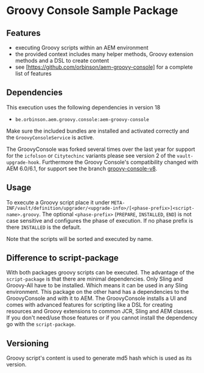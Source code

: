 # Groovy Console Sample Package

## Features

- executing Groovy scripts within an AEM environment
- the provided context includes many helper methods, Groovy extension methods and a DSL to create content
- see [https://github.com/orbinson/aem-groovy-console] for a complete list of features

## Dependencies

This execution uses the following dependencies in version 18 

- `be.orbinson.aem.groovy.console:aem-groovy-console`

Make sure the included bundles are installed and activated correctly and the `GroovyConsoleService` is active.

The GroovyConsole was forked several times over the last year for support for the `icfolson` or `Citytechinc` variants please see version 2 of the `vault-upgrade-hook`. Furthermore the Groovy Console's compatibility changed with AEM 6.0/6.1, for support see the branch [groovy-console-v8](https://github.com/Netcentric/vault-upgrade-hook/tree/groovy-console-v8]groovy-console-v8).

## Usage

To execute a Groovy script place it under `META-INF/vault/definition/upgrader/<upgrade-info>/[<phase-prefix>]<script-name>.groovy`. The optional `<phase-prefix>` (`PREPARE`, `INSTALLED`, `END`) is not case sensitive and configures the phase of execution. If no phase prefix is there `INSTALLED` is the default. 

Note that the scripts will be sorted and executed by name.

## Difference to script-package

With both packages groovy scripts can be executed. The advantage of the `script-package` is that there are minimal dependencies. Only Sling and Groovy-All have to be installed. Which means it can be used in any Sling environment. This package on the other hand has a dependencies to the GroovyConsole and with it to AEM. The GroovyConsole installs a UI and comes with advanced features for scripting like a DSL for creating resources and Groovy extensions to common JCR, Sling and AEM classes. If you don't need/use those features or if you cannot install the dependency go with the `script-package`.

## Versioning

Groovy script's content is used to generate md5 hash which is used as its version.